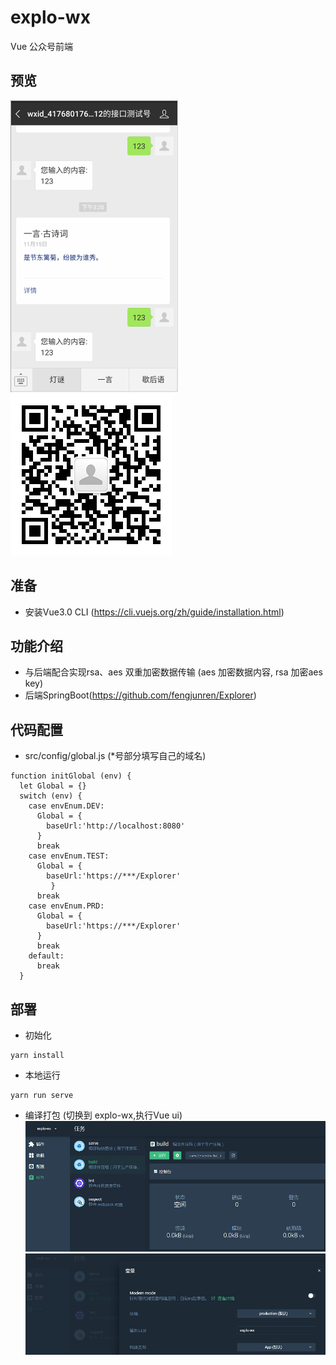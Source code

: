 # explo-wx
Vue 公众号前端

## 预览
![预览](https://raw.githubusercontent.com/fengjunren/fengjunren.github.io/master/dl/wx/preview.gif)
&nbsp;&nbsp;&nbsp;&nbsp;&nbsp;&nbsp;&nbsp;&nbsp;&nbsp;
![体验](https://raw.githubusercontent.com/fengjunren/fengjunren.github.io/master/dl/wx/%E6%B5%8B%E8%AF%95%E5%85%AC%E4%BC%97%E5%8F%B71.jpg)

## 准备
* 安装Vue3.0 CLI (https://cli.vuejs.org/zh/guide/installation.html)

## 功能介绍
* 与后端配合实现rsa、aes 双重加密数据传输 (aes 加密数据内容, rsa 加密aes key)
* 后端SpringBoot(https://github.com/fengjunren/Explorer)

## 代码配置
* src/config/global.js  (*号部分填写自己的域名)
```
function initGlobal (env) {
  let Global = {}
  switch (env) {
    case envEnum.DEV:
      Global = {
        baseUrl:'http://localhost:8080'
      }
      break
    case envEnum.TEST:
      Global = {
        baseUrl:'https://***/Explorer'
         }
      break
    case envEnum.PRD:
      Global = {
        baseUrl:'https://***/Explorer'
      }
      break
    default:
      break
  }
```

## 部署

* 初始化
```
yarn install
```

* 本地运行
```
yarn run serve
```
 
* 编译打包 (切换到 explo-wx,执行Vue ui)
![1](https://raw.githubusercontent.com/fengjunren/fengjunren.github.io/master/dl/wx/explor-wx-build1.png)
![2](https://raw.githubusercontent.com/fengjunren/fengjunren.github.io/master/dl/wx/explor-wx-build2.png)
